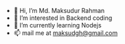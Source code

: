 - 👋 Hi, I’m Md. Maksudur Rahman
- 👀 I’m interested in Backend coding
- 🌱 I’m currently learning Nodejs
- 📫 mail me at maksudgh@gmail.com

<!---
maksudgh/maksudgh is a ✨ special ✨ repository because its `README.md` (this file) appears on your GitHub profile.
You can click the Preview link to take a look at your changes.
--->
